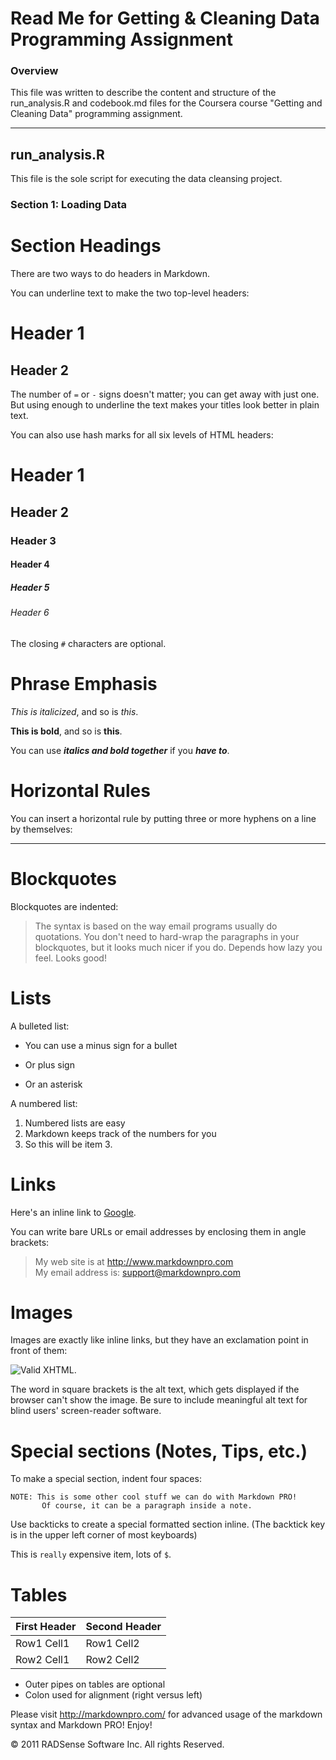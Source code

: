 Read Me for Getting & Cleaning Data Programming Assignment
=========================

### Overview

This file was written to describe the content and structure of the run_analysis.R and codebook.md files for the Coursera course "Getting and Cleaning Data" programming assignment. 

---

## run_analysis.R

This file is the sole script for executing the data cleansing project. 

### Section 1: Loading Data



Section Headings
================

There are two ways to do headers in Markdown.  

You can underline text to make the two top-level headers:

Header 1
========

Header 2
--------

The number of `=` or `-` signs doesn't matter; you can get away with just one.  But using enough to underline the text makes your titles look better in plain text.

You can also use hash marks for all six levels of HTML headers:

# Header 1 #
## Header 2 ##
### Header 3 ###
#### Header 4 ####
##### Header 5 #####
###### Header 6 ######

The closing `#` characters are optional.  
  

Phrase Emphasis  
================


*This is italicized*, and so is _this_.  

**This is bold**, and so is __this__.

You can use ***italics and bold together*** if you ___have to___.



Horizontal Rules
================

You can insert a horizontal rule by putting three or more hyphens on a line by themselves:

---


Blockquotes
===========

Blockquotes are indented:

> The syntax is based on the way email programs
> usually do quotations. You don't need to hard-wrap
> the paragraphs in your blockquotes, but it looks much nicer if you do.  Depends how lazy you feel.
> Looks good!



Lists
=====

A bulleted list:

- You can use a minus sign for a bullet
+ Or plus sign
* Or an asterisk

A numbered list:

1. Numbered lists are easy
2. Markdown keeps track of the numbers for you
7. So this will be item 3.

Links
=====

Here's an inline link to [Google](http://www.google.com/).

You can write bare URLs or email addresses by enclosing them in angle brackets:

> My web site is at <http://www.markdownpro.com>  
> My email address is: <support@markdownpro.com>


Images
======

Images are exactly like inline links, but they have an exclamation point in front of them:

![Valid XHTML](http://w3.org/Icons/valid-xhtml10).

The word in square brackets is the alt text, which gets displayed if the browser can't show the image.  Be sure to include meaningful alt text for blind users' screen-reader software.


Special sections (Notes, Tips, etc.)
===================================

To make a special section, indent four spaces:

    NOTE: This is some other cool stuff we can do with Markdown PRO! 
	       Of course, it can be a paragraph inside a note.


Use backticks to create a special formatted section inline. (The backtick key is in the upper left corner of most keyboards)

This is `really` expensive item, lots of `$`.


Tables
====================


 First Header  | Second Header 
 ------------- | ------------- 
 Row1 Cell1    | Row1 Cell2    
 Row2 Cell1    | Row2 Cell2    


* Outer pipes on tables are optional
* Colon used for alignment (right versus left)

Please visit <http://markdownpro.com/> for advanced usage of the markdown syntax and Markdown PRO! Enjoy!

&copy; 2011 RADSense Software Inc. All rights Reserved. 
